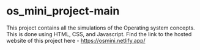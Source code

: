 # os_mini_project-main
This project contains all the simulations of the Operating system concepts. This is done using HTML, CSS, and Javascript.
Find the link to the hosted website of this project here - https://osmini.netlify.app/
